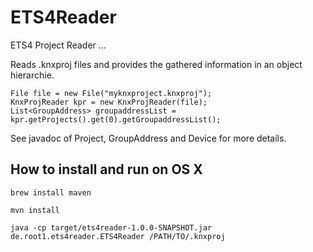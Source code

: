 # ETS4Reader

ETS4 Project Reader ...

Reads .knxproj files and provides  the gathered information in an object hierarchie.

```
File file = new File("myknxproject.knxproj");
KnxProjReader kpr = new KnxProjReader(file);
List<GroupAddress> groupaddressList = kpr.getProjects().get(0).getGroupaddressList();
```
See javadoc of Project, GroupAddress and Device for more details.

## How to install and run on OS X
`brew install maven`

`mvn install`

```
java -cp target/ets4reader-1.0.0-SNAPSHOT.jar de.root1.ets4reader.ETS4Reader /PATH/TO/.knxproj
```
